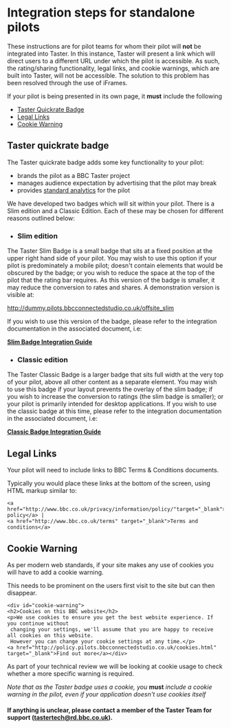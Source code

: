 # Integration steps for standalone pilots

These instructions are for pilot teams for whom their pilot will **not** be integrated into Taster. In this instance, Taster will present a link which will direct users to a different URL under which the pilot is accessible. As such, the rating/sharing functionality, legal links, and cookie warnings, which are built into Taster, will not be accessible. The solution to this problem has been resolved through the use of iFrames.

If your pilot is being presented in its own page, it **must** include the following
- [Taster Quickrate Badge](#taster-quickrate-badge)
- [Legal Links](#legal-links)
- [Cookie Warning](#cookie-warning)

## Taster quickrate badge

The Taster quickrate badge adds some key functionality to your pilot:
 - brands the pilot as a BBC Taster project
 - manages audience expectation by advertising that the pilot may break
 - provides [standard analytics](../overview/analytics-documentation.md#Standard-Analytics) for the pilot

We have developed two badges which will sit within your pilot. There is a Slim edition and a Classic Edition. Each of these may be chosen for different reasons outlined below:

* ### Slim edition

 The Taster Slim Badge is a small badge that sits at a fixed position at the upper right hand side of your pilot. You may wish to use this option if your pilot is predominately a mobile pilot; doesn't contain elements that would be obscured by the badge; or you wish to reduce the space at the top of the pilot that the rating bar requires. As this version of the badge is smaller, it may reduce the conversion to rates and shares. A demonstration version is visible at:

 http://dummy.pilots.bbcconnectedstudio.co.uk/offsite_slim

 If you wish to use this version of the badge, please refer to the integration documentation in the associated document, i.e:

 [**Slim Badge Integration Guide**](taster-slim-badge-integration.md)

* ### Classic edition

 The Taster Classic Badge is a larger badge that sits full width at the very top of your pilot, above all other content as a separate element. You may wish to use this badge if your layout prevents the overlay of the slim badge; if you wish to increase the conversion to ratings (the slim badge is smaller); or your pilot is primarily intended for desktop applications.
 If you wish to use the classic badge at this time, please refer to the integration documentation in the associated document, i.e:

 [**Classic Badge Integration Guide**](standalone-pilot-integration-steps.md)

## Legal Links

Your pilot will need to include links to BBC Terms & Conditions documents.

Typically you would place these links at the bottom of the screen, using HTML markup similar to:

    <a href="http://www.bbc.co.uk/privacy/information/policy/"target="_blank">Privacy policy</a> |
    <a href="http://www.bbc.co.uk/terms" target="_blank">Terms and conditions</a>

## Cookie Warning

As per modern web standards, if your site makes any use of cookies you will have to add a cookie warning.

This needs to be prominent on the users first visit to the site but can then disappear.

    <div id="cookie-warning">
    <h2>Cookies on this BBC website</h2>
    <p>We use cookies to ensure you get the best website experience. If you continue without
     changing your settings, we'll assume that you are happy to receive all cookies on this website.
     However you can change your cookie settings at any time.</p>
    <a href="http://policy.pilots.bbcconnectedstudio.co.uk/cookies.html" target="_blank">Find out more</a></div>

As part of your technical review we will be looking at cookie usage to check whether a more specific warning is required.

*Note that as the Taster badge uses a cookie, you* **must** *include a cookie warning in the pilot, even if your application doesn't use cookies itself*

#### If anything is unclear, please contact a member of the Taster Team for support (tastertech@rd.bbc.co.uk).
